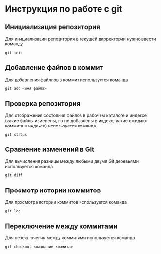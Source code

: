 # Инструкция по работе с git

## Инициализация репозитория

Для инициализации репозитория в текущей дирректории нужно ввести команду
```
git init
```
## Добавление файлов в коммит

Для добавления файллов в коммит используется команда

```
git add <имя файла>
```
## Проверка репозитория

Для отображения состояния файлов в рабочем каталоге и индексе (какие файлы изменены, но не добавлены в индекс; какие ожидают коммита в индексе) используется команда

```
git status
```
## Сравнение изменений в Git

Для вычисления разницы между любыми двумя Git деревьями используется команда

```
git diff
```
## Просмотр истории коммитов

Для просмотра истории коммитов используется команда

```
git log
```
## Переключение между коммитами

Для переключения между коммитами используется команда

```
git checkout <название коммита>
```
